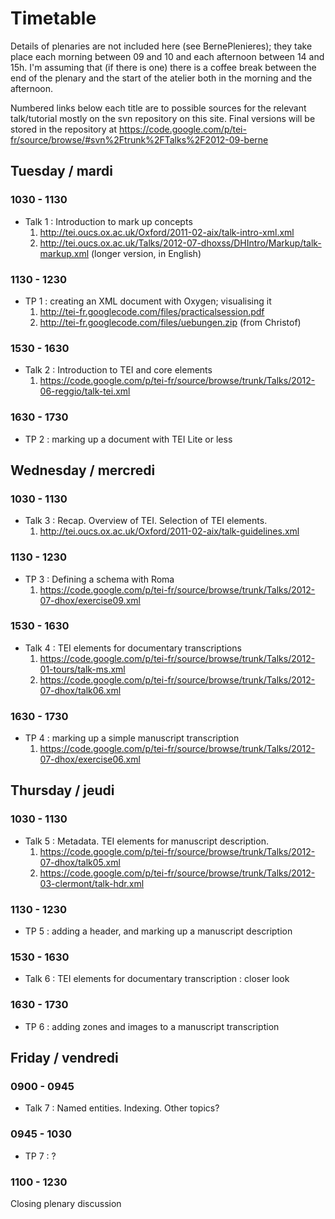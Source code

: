 # Timetable #

Details of plenaries are not included here (see BernePlenieres); they take place each morning between 09 and 10 and each afternoon between 14 and 15h. I'm assuming that (if there is one) there is a coffee break between the end of the plenary and the start of the atelier both in the morning and the afternoon.

Numbered links below each title are to possible sources for the relevant talk/tutorial mostly on the svn repository on this site. Final versions will be stored in the repository at https://code.google.com/p/tei-fr/source/browse/#svn%2Ftrunk%2FTalks%2F2012-09-berne

## Tuesday / mardi ##

### 1030 - 1130 ###

  * Talk 1 : Introduction to mark up concepts
    1. http://tei.oucs.ox.ac.uk/Oxford/2011-02-aix/talk-intro-xml.xml
    1. http://tei.oucs.ox.ac.uk/Talks/2012-07-dhoxss/DHIntro/Markup/talk-markup.xml (longer version, in English)

### 1130 - 1230 ###

  * TP 1 : creating an XML document with Oxygen; visualising it
    1. http://tei-fr.googlecode.com/files/practicalsession.pdf
    1. http://tei-fr.googlecode.com/files/uebungen.zip (from Christof)

### 1530 - 1630 ###

  * Talk 2 : Introduction to TEI and core elements
    1. https://code.google.com/p/tei-fr/source/browse/trunk/Talks/2012-06-reggio/talk-tei.xml

### 1630 - 1730 ###

  * TP 2 : marking up a document with TEI Lite or less

## Wednesday / mercredi ##

### 1030 - 1130 ###

  * Talk 3 : Recap. Overview of TEI. Selection of TEI elements.
    1. http://tei.oucs.ox.ac.uk/Oxford/2011-02-aix/talk-guidelines.xml

### 1130 - 1230 ###

  * TP 3 : Defining a schema with Roma
    1. https://code.google.com/p/tei-fr/source/browse/trunk/Talks/2012-07-dhox/exercise09.xml

### 1530 - 1630 ###

  * Talk 4 : TEI elements for documentary transcriptions
    1. https://code.google.com/p/tei-fr/source/browse/trunk/Talks/2012-01-tours/talk-ms.xml
    1. https://code.google.com/p/tei-fr/source/browse/trunk/Talks/2012-07-dhox/talk06.xml

### 1630 - 1730 ###

  * TP 4 : marking up a simple manuscript transcription
    1. https://code.google.com/p/tei-fr/source/browse/trunk/Talks/2012-07-dhox/exercise06.xml

## Thursday / jeudi ##

### 1030 - 1130 ###

  * Talk 5 : Metadata. TEI elements for manuscript description.
    1. https://code.google.com/p/tei-fr/source/browse/trunk/Talks/2012-07-dhox/talk05.xml
    1. https://code.google.com/p/tei-fr/source/browse/trunk/Talks/2012-03-clermont/talk-hdr.xml



### 1130 - 1230 ###

  * TP 5 : adding a header, and marking up a manuscript description

### 1530 - 1630 ###

  * Talk 6 : TEI elements for documentary transcription : closer look

### 1630 - 1730 ###

  * TP 6 : adding zones and images to a manuscript transcription


## Friday / vendredi ##

### 0900 - 0945 ###

  * Talk 7 : Named entities. Indexing. Other topics?

### 0945 - 1030 ###

  * TP 7 : ?

### 1100 - 1230 ###

Closing plenary discussion